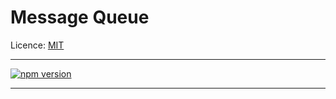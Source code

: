 # Message Queue

Licence: [MIT](https://opensource.org/licenses/MIT)

----

[![npm version](https://badge.fury.io/js/%40superhero%2Fmessage-queue.svg)](https://badge.fury.io/js/%40superhero%2Fmessage-queue)

----
